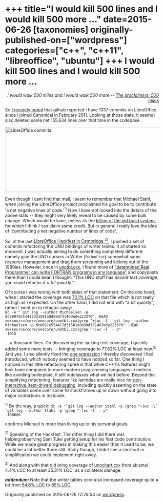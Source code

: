 +++
title="I would kill 500 lines and I would kill 500 more ..."
date=2015-06-26
[taxonomies]
originally-published-on=["wordpress"]
categories=["c++", "c++11", "libreoffice", "ubuntu"]
+++
I would kill 500 lines and I would kill 500 more ...
====================================================

<p style="text-align:right;"><em>I would walk 500 miles and I would walk 500 more</em>
<em>-- <a href="https://www.youtube.com/watch?v=tM0sTNtWDiI">The proclaimers, 500 miles</a></em></p>
<p style="text-align:left;">So <a href="https://twitter.com/Sweet5hark/status/613846026118668288">I recently noted</a> that github reported I have 1337 commits on LibreOffice since I joined Canonical in February 2011. Looking at those stats, it seems I also deleted some net 155,634 lines over that time in the codebase.</p>
<p style="text-align:left;"><a href="https://skyfromme.files.wordpress.com/2015/06/leetcommits.png"><img class="aligncenter size-large wp-image-1078" src="https://skyfromme.files.wordpress.com/2015/06/leetcommits.png?w=519" alt="LibreOffice commits" width="519" height="213" /></a></p>
<p style="text-align:left;">Even though I cant find that mail, I seem to remember that Michael Stahl, when joining the LibreOffice project proclaimed his goal to be to contribute 'a net negative lines of code.'<sup>1)</sup> Now I have not looked into the details of the above stats -- they might very likely reveal to be caused by some bulk change. Which would be lame, unless its the <a href="https://skyfromme.wordpress.com/2013/02/28/one/">killing of the old build system</a>, for which I think I can claim some credit. But in general I really love the idea of 'contributing a net negative number of lines of code'.</p>
<p style="text-align:left;">So, at the last <a href="https://wiki.documentfoundation.org/Hackfest/Cambridge2015">LibreOffice Hackfest in Cambridge <sup>2)</sup></a>, I pushed a set of commits refactoring the UNO bindings of writer tables. It all started so innocent. I was actually aiming to do something completely different: namely give the UNO cursors in Writer (<code>SwUnoCrsr</code>) somewhat saner resource management and drag them screaming and kicking out of the 1980ies. However, once in <a href="https://github.com/LibreOffice/core/blob/master/sw/source/core/unocore/unotbl.cxx">unotbl.cxx</a>, I found more of <a href="http://www.ee.ryerson.ca/~elf/hack/realmen.html">"determined Real Programmer can write FORTRAN programs in any language"</a> and copypasta there than I could bear. I thought: "This UNO stuff has <em>decent test coverage</em>, you could refactor it <em>a bit</em> <em>quickly</em>.".</p>
Of course I was wrong with both sides of that statement: On the one hand, when I started the coverage was <a href="http://dev-builds.libreoffice.org/lcov_reports/master~2014-11-02_22.37.32/sw/source/core/unocore/unotbl.cxx.gcov.html">70.1% LOC</a> on that file which is not really as high as I expected. On the other hand, I did not end with "a bit quickly", rather I went on to refactor away:<code>
dc -e "`git log --author Michaelsen -p dc8697e554417d31501a0d90d731403ede223370^..HEAD sw/source/core/unocore/unotbl.cxx|grep ^+|wc -l` `git log --author Michaelsen -p dc8697e554417d31501a0d90d731403ede223370^..HEAD sw/source/core/unocore/unotbl.cxx|grep ^-|wc -l` - p"
-1015
</code>
<p style="text-align:left;">... a thousand lines. On discovering the lacking test-coverage, I quickly added some more tests -- bringing coverage to 77.52% LOC at least now.<sup>3)</sup> And yes, I also silently fixed the <a href="https://github.com/LibreOffice/core/commit/684d2ad37aed1240eea03dac381acd1c73383b20">one regression</a> I thereby discovered I had introduced, which nobody seemed to have noticed so far. One thing I noticed in this little refactoring spree is that while C++11s features might look tame compared to more modern programming languages in metrics like avoiding boilerplate, it still outclasses what we had before. Beyond the simplifying refactoring, features like lambdas are really nice for<a href="http://nabble.documentfoundation.org/OSX-uiwriter-stacktrace-needed-tp4151007p4151083.html"> non-interactive (test-driven) debugging,</a> including quickly asserting on the state of variables some over some 10 stackframes up or down without going into major contortions in testcode.</p>
<sup>1)</sup> By the way, a quick:
<code>dc -e "`git log --author Stahl -p |grep ^+|wc -l` `git log --author Stahl -p |grep ^-|wc -l` - p"
-108686</code>

confirms Michael is more than living up to his personal goals.

<sup>2) </sup>Speaking of the Hackfest: The other thing I did there was helping/observing Sam Tuke getting setup for his first code contribution. While we made great progress in making this easier than it used to be, we could be a lot better there still. Sadly though, I didnt see a shortcut or simplification we could implement right away.

<sup>3) </sup>And along with that did bring coverage of <a href="http://lcov.libreoffice.org/sw/source/core/unocore/unochart.cxx.gcov.html">unochart.cxx</a> from abismal 4.4% LOC to at least 35.31% LOC  as a collateral damage.

<strong><em>addendum: </em></strong>Note that the writer tables core also increased coverage quite a bit from <a href="http://dev-builds.libreoffice.org/lcov_reports/master~2014-11-02_22.37.32/sw/source/core/table/index.html">54.6% LOC</a> to <a href="http://lcov.libreoffice.org/sw/source/core/table/index.html">65% LOC</a>.

Originally published on 2015-06-26 12:29:54 on [wordpress](https://skyfromme.wordpress.com/2015/06/26/i-would-kill-500-lines-and-i-would-kill-500-more/).
